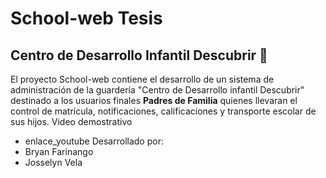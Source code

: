 # School-web Tesis
## Centro de Desarrollo Infantil Descubrir 🚀
El proyecto School-web contiene el desarrollo de un sistema de administración de la guardería "Centro de Desarrollo infantil Descubrir" destinado a los usuarios finales **Padres de Familia** quienes llevaran el control de matrícula, notificaciones, calificaciones y transporte escolar de sus hijos.
Video demostrativo 
* enlace_youtube
Desarrollado por:
* Bryan Farinango
* Josselyn Vela

